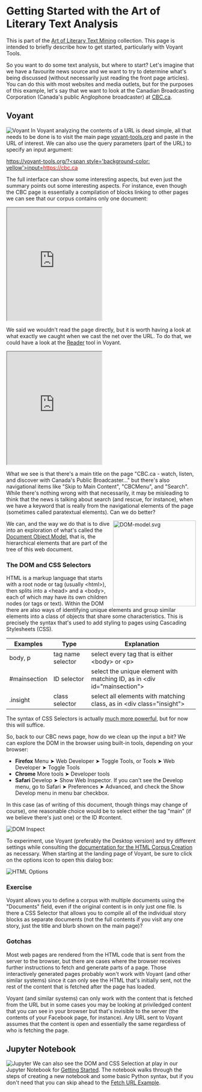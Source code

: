 # Getting Started with the Art of Literary Text Analysis

This is part of the [Art of Literary Text Mining](../) collection. This page is intended to briefly describe how to get started, particularly with Voyant Tools.

So you want to do some text analysis, but where to start? Let's imagine that we have a favourite news source and we want to try to determine what's being discussed (without necessarily just reading the front page articles). You can do this with most websites and media outlets, but for the purposes of this example, let's say that we want to look at the Canadian Broadcasting Corporation (Canada's public Anglophone broadcaster) at [CBC.ca](https://cbc.ca).

## Voyant

![Voyant](../images/voyant48.png) In Voyant analyzing the contents of a URL is dead simple, all that needs to be done is to visit the main page [voyant-tools.org](https://voyant-tools.org) and paste in the URL of interest. We can also use the query parameters (part of the URL) to specify an input argument:

[https://voyant-tools.org/?<span style='background-color: yellow'>input=<span style='color: red'>https://cbc.ca</span></span>](https://voyant-tools.org/?corpus=9094634e2f37d5e29cf93431c4c7bb5a&input=https://www.cbc.ca)

The full interface can show some interesting aspects, but even just the summary points out some interesting aspects. For instance, even though the CBC page is essentially a compilation of blocks linking to other pages we can see that our corpus contains only one document:

<iframe src="https://voyant-tools.org/?corpus=9094634e2f37d5e29cf93431c4c7bb5a&input=https://www.cbc.ca&view=summary" style="width: 50%; max-width: 500px; height: 300px"></iframe>

We said we wouldn't read the page directly, but it is worth having a look at what exactly we caught when we cast the net over the URL. To do that, we could have a look at the [Reader](https://voyant-tools.org/docs/#!/guide/reader) tool in Voyant.

<iframe src="https://voyant-tools.org/?corpus=9094634e2f37d5e29cf93431c4c7bb5a&input=https://www.cbc.ca&view=reader" style="width: 50%; max-width: 500px; height: 300px"></iframe>

What we see is that there's a main title on the page "CBC.ca - watch, listen, and discover with Canada's Public Broadcaster…" but there's also navigational items like "Skip to Main Content", "CBCMenu", and "Search". While there's nothing wrong with that necessarily, it may be misleading to think that the news is talking about search (and rescue, for instance), when we have a keyword that is really from the navigational elements of the page (sometimes called paratextual elements). Can we do better?

<img alt="DOM-model.svg" src="//upload.wikimedia.org/wikipedia/commons/thumb/5/5a/DOM-model.svg/220px-DOM-model.svg.png" decoding="async" width="220" height="228" srcset="//upload.wikimedia.org/wikipedia/commons/thumb/5/5a/DOM-model.svg/330px-DOM-model.svg.png 1.5x, //upload.wikimedia.org/wikipedia/commons/thumb/5/5a/DOM-model.svg/440px-DOM-model.svg.png 2x" data-file-width="428" data-file-height="443" style="float: right"> We can, and the way we do that is to dive into an exploration of what's called the [Document Object Model](https://en.wikipedia.org/wiki/Document_Object_Model), that is, the hierarchical elements that are part of the tree of this web document.

### The DOM and CSS Selectors

HTML is a markup language that starts with a root node or tag (usually &lt;html&gt;), then splits into a &lt;head&gt; and a &lt;body&gt;, each of which may have its own children nodes (or tags or text). Within the DOM there are also ways of identifying unique elements and group similar elements into a class of objects that share some characteristics. This is precisely the syntax that's used to add styling to pages using Cascading Stylesheets (CSS).

| Examples | Type | Explanation |
|-|-|-|
| body, p | tag name selector | select every tag that is either &lt;body&gt; or &lt;p&gt; |
| #mainsection | ID selector | select the unique element with matching ID, as in &lt;div id="mainsection"&gt; |
| .insight | class selector | select all elements with matching class, as in &lt;div class="insight"&gt; |

The syntax of CSS Selectors is actually [much more powerful](https://en.wikipedia.org/wiki/Cascading_Style_Sheets#Selector), but for now this will suffice.

So, back to our CBC news page, how do we clean up the input a bit? We can explore the DOM in the browser using built-in tools, depending on your browser:

* **Firefox** Menu  ➤ Web Developer ➤ Toggle Tools, or Tools ➤ Web Developer ➤ Toggle Tools
* **Chrome** More tools ➤ Developer tools
* **Safari** Develop ➤ Show Web Inspector. If you can't see the Develop menu, go to Safari ➤ Preferences ➤ Advanced, and check the Show Develop menu in menu bar checkbox. 

In this case (as of writing of this document, though things may change of course), one reasonable choice would be to select either the tag "main" (if we believe there's just one) or the ID #content.

<img src="inspect.png" alt="DOM Inspect" style="max-width: 800px" >

To experiment, use Voyant (preferably the Desktop version) and try different settings while consulting the [documentation for the HTML Corpus Creation](https://voyant-tools.org/docs/#!/guide/corpuscreator-section-html) as necessary. When starting at the landing page of Voyant, be sure to click on the options icon to open this dialog box:

<img src="html-options.png" alt="HTML Options" style="max-width: 500px" >

### Exercise

Voyant allows you to define a corpus with multiple documents using the "Documents" field, even if the original content is in only just one file. Is there a CSS Selector that allows you to compile all of the individual story blocks as separate documents (not the full contents if you visit any one story, just the title and blurb shown on the main page)?

### Gotchas

Most web pages are rendered from the HTML code that is sent from the server to the browser, but there are cases where the browser receives further instructions to fetch and generate parts of a page. Those interactively generated pages probably won't work with Voyant (and other similar systems) since it can only see the HTML that's initially sent, not the rest of the content that is fetched after the page has loaded.

Voyant (and similar systems) can only work with the content that is fetched from the URL but in some cases you may be looking at priviledged content that you can see in your browser but that's invisible to the server (the contents of your Facebook page, for instance). Any URL sent to Voyant assumes that the content is open and essentially the same regardless of who is fetching the page.

## Jupyter Notebook

![Jupyter](../images/jupyter48.png) We can also see the DOM and CSS Selection at play in our Jupyter Notebook for [Getting Started](https://nbviewer.jupyter.org/github/sgsinclair/alta/blob/master/ipynb/GettingStarted.ipynb). The notebook walks through the steps of creating a new notebook and some basic Python syntax, but if you don't need that you can skip ahead to the [Fetch URL Example](https://nbviewer.jupyter.org/github/sgsinclair/alta/blob/master/ipynb/GettingStarted.ipynb#Fetch-URL-Example).

